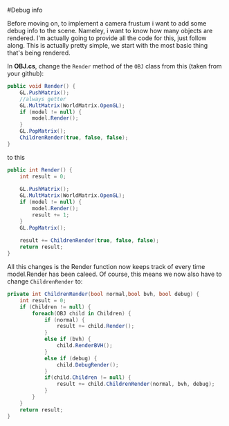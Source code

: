 #Debug info

Before moving on, to implement a camera frustum i want to add some debug info to the scene. Nameley, i want to know how many objects are rendered. I'm actually going to provide all the code for this, just follow along. This is actually pretty simple, we start with the most basic thing that's being rendered.

In __OBJ.cs__, change the ```Render``` method of the ```OBJ``` class from this (taken from your github):

```cs
public void Render() {
    GL.PushMatrix();
    //always getter
    GL.MultMatrix(WorldMatrix.OpenGL);
    if (model != null) {
        model.Render();
    }
    GL.PopMatrix();
    ChildrenRender(true, false, false);
}
```

to this

```cs
public int Render() {
    int result = 0;
    
    GL.PushMatrix();
    GL.MultMatrix(WorldMatrix.OpenGL);
    if (model != null) {
        model.Render();
        result += 1;
    }
    GL.PopMatrix();
    
    result += ChildrenRender(true, false, false);
    return result;
}
```

All this changes is the Render function now keeps track of every time model.Render has been caleed. Of course, this means we now also have to change ```ChildrenRender``` to:

```cs
private int ChildrenRender(bool normal,bool bvh, bool debug) {
    int result = 0;
    if (Children != null) {
        foreach(OBJ child in Children) {
            if (normal) {
                result += child.Render();
            }
            else if (bvh) {
                child.RenderBVH();
            }
            else if (debug) {
                child.DebugRender();
            }
            if(child.Children != null) {
                result += child.ChildrenRender(normal, bvh, debug);
            }
        }
    }
    return result;
}
```

